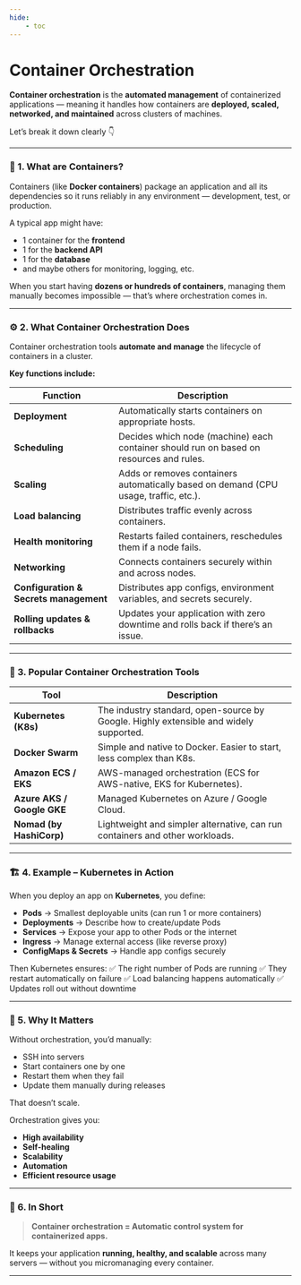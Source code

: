 ```yaml
---
hide:
    - toc
---
```


# Container Orchestration

**Container orchestration** is the **automated management** of containerized applications — meaning it handles how containers are **deployed, scaled, networked, and maintained** across clusters of machines.

Let’s break it down clearly 👇

---

### 🧩 1. What are Containers?

Containers (like **Docker containers**) package an application and all its dependencies so it runs reliably in any environment — development, test, or production.

A typical app might have:

* 1 container for the **frontend**
* 1 for the **backend API**
* 1 for the **database**
* and maybe others for monitoring, logging, etc.

When you start having **dozens or hundreds of containers**, managing them manually becomes impossible — that’s where orchestration comes in.

---

### ⚙️ 2. What Container Orchestration Does

Container orchestration tools **automate and manage** the lifecycle of containers in a cluster.

**Key functions include:**

| Function                               | Description                                                                             |
| -------------------------------------- | --------------------------------------------------------------------------------------- |
| **Deployment**                         | Automatically starts containers on appropriate hosts.                                   |
| **Scheduling**                         | Decides which node (machine) each container should run on based on resources and rules. |
| **Scaling**                            | Adds or removes containers automatically based on demand (CPU usage, traffic, etc.).    |
| **Load balancing**                     | Distributes traffic evenly across containers.                                           |
| **Health monitoring**                  | Restarts failed containers, reschedules them if a node fails.                           |
| **Networking**                         | Connects containers securely within and across nodes.                                   |
| **Configuration & Secrets management** | Distributes app configs, environment variables, and secrets securely.                   |
| **Rolling updates & rollbacks**        | Updates your application with zero downtime and rolls back if there’s an issue.         |

---

### 🧠 3. Popular Container Orchestration Tools

| Tool                       | Description                                                                           |
| -------------------------- | ------------------------------------------------------------------------------------- |
| **Kubernetes (K8s)**       | The industry standard, open-source by Google. Highly extensible and widely supported. |
| **Docker Swarm**           | Simple and native to Docker. Easier to start, less complex than K8s.                  |
| **Amazon ECS / EKS**       | AWS-managed orchestration (ECS for AWS-native, EKS for Kubernetes).                   |
| **Azure AKS / Google GKE** | Managed Kubernetes on Azure / Google Cloud.                                           |
| **Nomad (by HashiCorp)**   | Lightweight and simpler alternative, can run containers and other workloads.          |

---

### 🏗️ 4. Example – Kubernetes in Action

When you deploy an app on **Kubernetes**, you define:

* **Pods** → Smallest deployable units (can run 1 or more containers)
* **Deployments** → Describe how to create/update Pods
* **Services** → Expose your app to other Pods or the internet
* **Ingress** → Manage external access (like reverse proxy)
* **ConfigMaps & Secrets** → Handle app configs securely

Then Kubernetes ensures:
✅ The right number of Pods are running
✅ They restart automatically on failure
✅ Load balancing happens automatically
✅ Updates roll out without downtime

---

### 🚀 5. Why It Matters

Without orchestration, you’d manually:

* SSH into servers
* Start containers one by one
* Restart them when they fail
* Update them manually during releases

That doesn’t scale.

Orchestration gives you:

* **High availability**
* **Self-healing**
* **Scalability**
* **Automation**
* **Efficient resource usage**

---

### 🧭 6. In Short

> **Container orchestration = Automatic control system for containerized apps.**

It keeps your application **running, healthy, and scalable** across many servers — without you micromanaging every container.

---

